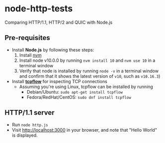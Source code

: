 # node-http-tests
Comparing HTTP/1.1, HTTP/2 and QUIC with Node.js

## Pre-requisites

- Install **Node.js** by following these steps:
  1. Install [nvm](https://github.com/nvm-sh/nvm#installation-and-update)
  1. Install node v10.0.0 by running `nvm install 10` and `nvm use 10` in a terminal window
  1. Verify that node is installed by running `node -v` in a terminal window and confirm that it shows the latest version of `v10`, such as `v10.16.3`)
- Install [**tcpflow**](https://github.com/simsong/tcpflow) for inspecting TCP connections
  - Assuming you're using Linux, tcpflow can be installed by running
    - Debian/Ubuntu: `sudo apt-get install tcpflow`
    - Fedora/RedHat/CentOS: `sudo dnf install tcpflow`

## HTTP/1.1 server

* Run `node http.js`
* Visit [http://localhost:3000](http://localhost:3000) in your browser, and note that "Hello World" is displayed.